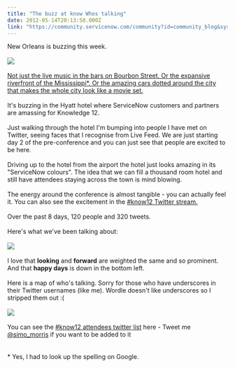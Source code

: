 ```yaml
---
title: "The buzz at know Whos talking"
date: 2012-05-14T20:13:58.000Z
link: "https://community.servicenow.com/community?id=community_blog&sys_id=7a2e2a6ddbd0dbc01dcaf3231f96197e"
---
```

<p>New Orleans is buzzing this week. <br /><br /><img src="https://lh4.googleusercontent.com/-DQo_50AWCgM/T7EYPtMpftI/AAAAAAAACxs/sEIzSwToLm4/s672/20120514_082703.jpg" /><br /><br /><a title="lus.google.com/105300838558555602864/posts/EP7xEXYuvkj" href="https://plus.google.com/105300838558555602864/posts/EP7xEXYuvkj">Not just the live music in the bars on Bourbon Street. Or the expansive riverfront of the Mississippi*. Or the amazing cars dotted around the city that makes the whole city look like a movie set.</a><br /><br />It's buzzing in the Hyatt hotel where ServiceNow customers and partners are amassing for Knowledge 12.<br /><br />Just walking through the hotel I'm bumping into people I have met on Twitter, seeing faces that I recognise from Live Feed. We are just starting day 2 of the pre-conference and you can just see that people are excited to be here.<br /><br />Driving up to the hotel from the airport the hotel just looks amazing in its "ServiceNow colours". The idea that we can fill a thousand room hotel and still have attendees staying across the town is mind blowing.<br /><br />The energy around the conference is almost tangible - you can actually feel it. You can also see the excitement in the <a title="witter.com/#!/search/%23know12" href="https://twitter.com/#!/search/%23know12">#know12 Twitter stream.</a><br /><br />Over the past 8 days, 120 people and 320 tweets. <br /><br />Here's what we've been talking about: <br /><br /><img src="https://lh6.googleusercontent.com/-QNUcoP7e2r4/T7EcR5x1FmI/AAAAAAAACyk/8vF7CIaL48Y/s848/Screen+Shot+2012-05-14+at+14.58.30.png" /><br /><br />I love that <b>looking</b> and <b>forward</b> are weighted the same and so prominent. And that <b>happy days</b> is down in the bottom left.<br /><br />Here is a map of who's talking. Sorry for those who have underscores in their Twitter usernames (like me). Wordle doesn't like underscores so I stripped them out :(<br /><br /><img src="https://lh4.googleusercontent.com/-dy-3zt0LuxU/T7EcSVQLrCI/AAAAAAAACys/K1rU7aR0dAs/s831/Screen+Shot+2012-05-14+at+15.16.06.png" /><br /><br />You can see the <a title="witter.com/#!/servicenow/knowledge12-attendees" href="https://twitter.com/#!/servicenow/knowledge12-attendees">#know12 attendees twitter list</a> here - Tweet me <a title="itter.com/simo_morris" href="http://twitter.com/simo_morris">@simo_morris</a> if you want to be added to it<br /><br /><br />* Yes, I had to look up the spelling on Google.</p>